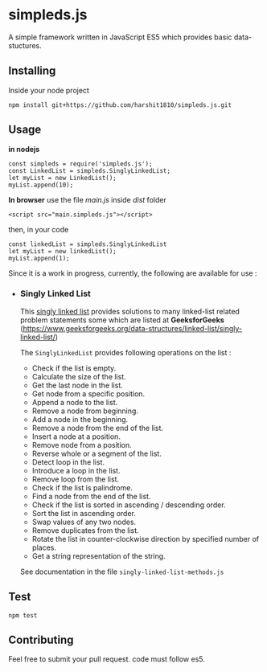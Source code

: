 # simpleds.js
A simple framework written in JavaScript ES5 which provides basic data-stuctures.

## Installing
Inside your node project

`npm install git+https://github.com/harshit1810/simpleds.js.git`

## Usage
**in nodejs**

```
const simpleds = require('simpleds.js');
const LinkedList = simpleds.SinglyLinkedList;
let myList = new LinkedList();
myList.append(10);
```
**In browser**
use the file *main.js* inside *dist* folder

`<script src="main.simpleds.js"></script>`

then, in your code

```
const linkedList = simpleds.SinglyLinkedList
let myList = new linkedList();
myList.append(1);
```

Since it is a work in progress, currently, the following are available for use :
- ### Singly Linked List
    
    This [singly linked list](https://en.wikipedia.org/wiki/Linked_list) provides solutions to many linked-list related problem statements some which are listed at **GeeksforGeeks** (https://www.geeksforgeeks.org/data-structures/linked-list/singly-linked-list/)

    The `SinglyLinkedList` provides following operations on the list : 
    - Check if the list is empty.
    - Calculate the size of the list.
    - Get the last node in the list. 
    - Get node from a specific position.
    - Append a node to the list.
    - Remove a node from beginning.
    - Add a node in the beginning.
    - Remove a node from the end of the list.
    - Insert a node at a position.
    - Remove node from a position.
    - Reverse whole or a segment of the list.
    - Detect loop in the list.
    - Introduce a loop in the list.
    - Remove loop from the list.
    - Check if the list is palindrome.
    - Find a node from the end of the list.
    - Check if the list is sorted in ascending / descending order.
    - Sort the list in ascending order.
    - Swap values of any two nodes.
    - Remove duplicates from the list.
    - Rotate the list in counter-clockwise direction by specified number of places.
    - Get a string representation of the string.

    See documentation in the file `singly-linked-list-methods.js`

## Test
`npm test`

## Contributing
Feel free to submit your pull request. code must follow es5.